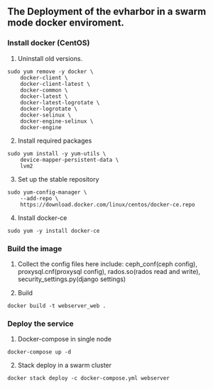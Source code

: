 ## The Deployment of the evharbor in a swarm mode docker enviroment.

### Install docker (CentOS)
1. Uninstall old versions.

```
sudo yum remove -y docker \
	docker-client \
    docker-client-latest \
    docker-common \
    docker-latest \
    docker-latest-logrotate \
    docker-logrotate \
    docker-selinux \
    docker-engine-selinux \
    docker-engine
```

2. Install required packages

```
sudo yum install -y yum-utils \
 	device-mapper-persistent-data \
	lvm2
```

3. Set up the stable repository

```
sudo yum-config-manager \
    --add-repo \
    https://download.docker.com/linux/centos/docker-ce.repo
```

4. Install docker-ce

```
sudo yum -y install docker-ce
```

### Build the image
1. Collect the config files here include:
    ceph_conf(ceph config), 
    proxysql.cnf(proxysql config), 
    rados.so(rados read and write), 
    security_settings.py(django settings)

2. Build

```
docker build -t webserver_web .
```

### Deploy the service

1. Docker-compose in single node
```
docker-compose up -d
```

2. Stack deploy in a swarm cluster

```
docker stack deploy -c docker-compose.yml webserver
```